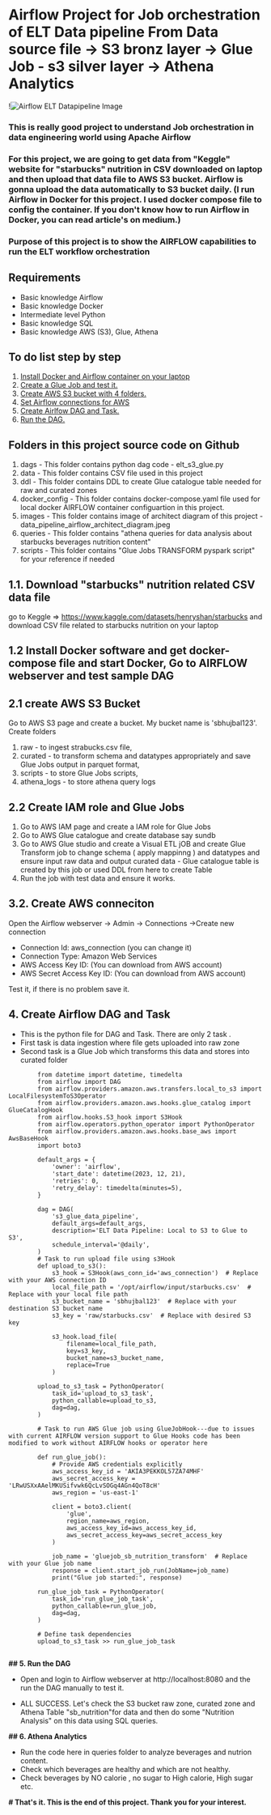 # Airflow Project for Job orchestration of ELT Data pipeline From Data source file -> S3 bronz layer -> Glue Job - s3 silver layer -> Athena Analytics

!![Airflow ELT Datapipeline Image](images/data_pipeline_airflow_architect_diagram.jpeg)


###  This is really good project to understand Job orchestration in data engineering world using Apache Airflow
### For this project, we are going to  get data from "Keggle" website for "starbucks" nutrition in CSV downloaded on laptop and then upload that data file to AWS S3 bucket. Airflow is gonna upload the data automatically to S3 bucket daily. (I run Airflow in Docker for this project. I used docker compose file to config the container. If you don't know how to run Airflow in Docker, you can read article's on medium.)

### Purpose of this project is to show the AIRFLOW capabilities to run the ELT  workflow orchestration 


## Requirements
- Basic knowledge Airflow
- Basic knowledge Docker
- Intermediate level Python
- Basic knowledge SQL
- Basic knowledge AWS (S3), Glue, Athena

## To do list step by step
1. [Install Docker and Airflow container on your laptop](#)
2. [Create a Glue Job and test it.](#)
3. [Create AWS S3 bucket with 4 folders.](#)
4. [Set Airflow connections for AWS ](#)
5. [Create Airlfow DAG and Task.](#)
6. [Run the DAG.](#)

## Folders in this project source code on Github 
1. dags - This folder contains python dag code - elt_s3_glue.py
2. data - This folder contains CSV file used in this project
3. ddl   - This folder contains DDL to create Glue catalogue table needed for raw and curated zones
4. docker_config - This folder contains docker-compose.yaml file used for local docker AIRFLOW container configuartion in this project.
5. images - This folder contains image of architect diagram of this project - data_pipeline_airflow_architect_diagram.jpeg
6. queries - This folder contains "athena queries for data analysis about starbucks beverages nutrition content"
7. scripts - This folder contains "Glue Jobs TRANSFORM pyspark script" for your reference if needed 

## 1.1. Download "starbucks" nutrition related CSV data file
go to Keggle => https://www.kaggle.com/datasets/henryshan/starbucks
and download CSV file related to starbucks nutrition on your laptop



## 1.2 Install Docker software and get docker-compose file and start Docker, Go to AIRFLOW webserver and test sample DAG

## 2.1 create AWS S3 Bucket
Go to AWS S3 page and create a bucket. My bucket name is 'sbhujbal123'.
Create folders
 1. raw - to ingest strabucks.csv file,
 2. curated - to transform schema and datatypes appropriately and save Glue Jobs output in parquet format,
 3. scripts - to store Glue Jobs scripts,
 4. athena_logs - to store athena query logs 

 ## 2.2 Create IAM role and Glue Jobs
 1. Go to AWS IAM page and create a IAM role for Glue Jobs
 2. Go to AWS Glue catalogue and create database say sundb
 3. Go to AWS Glue studio and create a Visual ETL jOB and create Glue Transform job to change schema ( apply mappinng ) and datatypes
 and ensure input raw data and output curated data - Glue catalogue table is created by this job or used DDL from here to create Table
 4. Run the job with test data and ensure it works.    



 ## 3.2. Create AWS  conneciton
 Open the Airflow webserver → Admin → Connections →Create new connection

- Connection Id: aws_connection (you can change it)
- Connection Type: Amazon Web Services
- AWS Access Key ID: (You can download from AWS account)
- AWS Secret Access Key ID: (You can download from AWS account)

Test it, if there is no problem save it.

## 4. Create Airflow DAG and Task
- This is the python file for DAG and Task. There are only 2 task .
- First task is data ingestion where file gets uploaded into raw zone 
- Second task is a Glue Job which transforms this data and stores into curated folder
```
        from datetime import datetime, timedelta
        from airflow import DAG
        from airflow.providers.amazon.aws.transfers.local_to_s3 import LocalFilesystemToS3Operator
        from airflow.providers.amazon.aws.hooks.glue_catalog import GlueCatalogHook
        from airflow.hooks.S3_hook import S3Hook
        from airflow.operators.python_operator import PythonOperator
        from airflow.providers.amazon.aws.hooks.base_aws import AwsBaseHook
        import boto3

        default_args = {
            'owner': 'airflow',
            'start_date': datetime(2023, 12, 21),
            'retries': 0,
            'retry_delay': timedelta(minutes=5),
        }

        dag = DAG(
            's3_glue_data_pipeline',
            default_args=default_args,
            description='ELT Data Pipeline: Local to S3 to Glue to S3',
            schedule_interval='@daily',
        )
        # Task to run upload file using s3Hook
        def upload_to_s3():
            s3_hook = S3Hook(aws_conn_id='aws_connection')  # Replace with your AWS connection ID
            local_file_path = '/opt/airflow/input/starbucks.csv'  # Replace with your local file path
            s3_bucket_name = 'sbhujbal123'  # Replace with your destination S3 bucket name
            s3_key = 'raw/starbucks.csv'  # Replace with desired S3 key

            s3_hook.load_file(
                filename=local_file_path,
                key=s3_key,
                bucket_name=s3_bucket_name,
                replace=True
            )

        upload_to_s3_task = PythonOperator(
            task_id='upload_to_s3_task',
            python_callable=upload_to_s3,
            dag=dag,
        )

        # Task to run AWS Glue job using GlueJobHook---due to issues with current AIRFLOW version support to Glue Hooks code has been modified to work without AIRFLOW hooks or operator here

        def run_glue_job():
            # Provide AWS credentials explicitly
            aws_access_key_id = 'AKIA3PEKKOL57ZA74MHF'
            aws_secret_access_key = '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'
            aws_region = 'us-east-1'

            client = boto3.client(
                'glue',
                region_name=aws_region,
                aws_access_key_id=aws_access_key_id,
                aws_secret_access_key=aws_secret_access_key
            )

            job_name = 'gluejob_sb_nutrition_transform'  # Replace with your Glue job name
            response = client.start_job_run(JobName=job_name)
            print("Glue job started:", response)

        run_glue_job_task = PythonOperator(
            task_id='run_glue_job_task',
            python_callable=run_glue_job,
            dag=dag,
        )

        # Define task dependencies
        upload_to_s3_task >> run_glue_job_task


```


**##  5. Run the DAG**
- Open and login to Airflow webserver at http://localhost:8080 and the run the DAG manually to test it.

- ALL SUCCESS. Let's check the S3 bucket raw zone, curated zone and Athena Table "sb_nutrition"for data and then do some "Nutrition Analysis" on this data using SQL queries.

**## 6. Athena Analytics**
- Run the code here in queries folder to analyze beverages and nutrion content.
- Check which beverages are healthy and which are not healthy.
- Check beverages by NO calorie , no sugar to High calorie, High sugar etc.


**# That's it. This is the end of this project. Thank you for your interest.**











